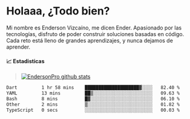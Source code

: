 
# Holaaa, ¿Todo bien?

Mi nombre es Enderson Vizcaíno, me dicen Ender. Apasionado por las tecnologías, disfruto de poder construir soluciones basadas en código. Cada reto está lleno de grandes aprendizajes, y nunca dejamos de aprender. 

#### :chart_with_upwards_trend: Estadisticas
> [![EndersonPro github stats](https://github-readme-stats.vercel.app/api?username=endersonpro&theme=vue-dark&show_icons=true)](https://github.com/anuraghazra/github-readme-stats) 


<!--START_SECTION:waka-->

```txt
Dart         1 hr 58 mins    ████████████████████▓░░░░   82.40 %
YAML         13 mins         ██▒░░░░░░░░░░░░░░░░░░░░░░   09.63 %
Bash         8 mins          █▓░░░░░░░░░░░░░░░░░░░░░░░   06.10 %
Other        2 mins          ▒░░░░░░░░░░░░░░░░░░░░░░░░   01.82 %
TypeScript   0 secs          ░░░░░░░░░░░░░░░░░░░░░░░░░   00.03 %
```

<!--END_SECTION:waka-->

[website]: https://endersonpro.github.io/portfolio/
[twitter]: https://twitter.com/endersonj_
[youtube]: https://youtube.com/ByEnderson
[instagram]: https://instagram.com/endersonvizc
[linkedin]: https://www.linkedin.com/in/enderson-vizcaino-2aa927175/
